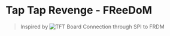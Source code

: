 # Tap Tap Revenge - FReeDoM

> Inspired by ![TFT Board Connection through SPI to FRDM](https://confluence.cornell.edu/pages/viewpage.action?pageId=357447003 "TFT Board Connection through SPI to FRDM")
